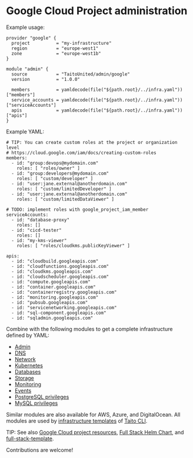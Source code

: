 # Google Cloud Project administration

Example usage:

```
provider "google" {
  project          = "my-infrastructure"
  region           = "europe-west1"
  zone             = "europe-west1b"
}

module "admin" {
  source           = "TaitoUnited/admin/google"
  version          = "1.0.0"

  members          = yamldecode(file("${path.root}/../infra.yaml"))["members"]
  service_accounts = yamldecode(file("${path.root}/../infra.yaml"))["serviceAccounts"]
  apis             = yamldecode(file("${path.root}/../infra.yaml"))["apis"]
}
```

Example YAML:

```
# TIP: You can create custom roles at the project or organization level
# https://cloud.google.com/iam/docs/creating-custom-roles
members:
  - id: "group:devops@mydomain.com"
    roles: [ "roles/owner" ]
  - id: "group:developers@mydomain.com"
    roles: [ "custom/developer" ]
  - id: "user:jane.external@anotherdomain.com"
    roles: [ "custom/limitedDeveloper" ]
  - id: "user:jane.external@anotherdomain.com"
    roles: [ "custom/limitedDataViewer" ]

# TODO: implement roles with google_project_iam_member
serviceAccounts:
  - id: "database-proxy"
    roles: []
  - id: "cicd-tester"
    roles: []
  - id: "my-kms-viewer"
    roles: [ "roles/cloudkms.publicKeyViewer" ]

apis:
  - id: "cloudbuild.googleapis.com"
  - id: "cloudfunctions.googleapis.com"
  - id: "cloudkms.googleapis.com"
  - id: "cloudscheduler.googleapis.com"
  - id: "compute.googleapis.com"
  - id: "container.googleapis.com"
  - id: "containerregistry.googleapis.com"
  - id: "monitoring.googleapis.com"
  - id: "pubsub.googleapis.com"
  - id: "servicenetworking.googleapis.com"
  - id: "sql-component.googleapis.com"
  - id: "sqladmin.googleapis.com"
```

Combine with the following modules to get a complete infrastructure defined by YAML:

- [Admin](https://registry.terraform.io/modules/TaitoUnited/admin/google)
- [DNS](https://registry.terraform.io/modules/TaitoUnited/dns/google)
- [Network](https://registry.terraform.io/modules/TaitoUnited/network/google)
- [Kubernetes](https://registry.terraform.io/modules/TaitoUnited/kubernetes/google)
- [Databases](https://registry.terraform.io/modules/TaitoUnited/databases/google)
- [Storage](https://registry.terraform.io/modules/TaitoUnited/storage/google)
- [Monitoring](https://registry.terraform.io/modules/TaitoUnited/monitoring/google)
- [Events](https://registry.terraform.io/modules/TaitoUnited/events/google)
- [PostgreSQL privileges](https://registry.terraform.io/modules/TaitoUnited/privileges/postgresql)
- [MySQL privileges](https://registry.terraform.io/modules/TaitoUnited/privileges/mysql)

Similar modules are also available for AWS, Azure, and DigitalOcean. All modules are used by [infrastructure templates](https://taitounited.github.io/taito-cli/templates#infrastructure-templates) of [Taito CLI](https://taitounited.github.io/taito-cli/).

TIP: See also [Google Cloud project resources](https://registry.terraform.io/modules/TaitoUnited/project-resources/google), [Full Stack Helm Chart](https://github.com/TaitoUnited/taito-charts/blob/master/full-stack), and [full-stack-template](https://github.com/TaitoUnited/full-stack-template).

Contributions are welcome!
